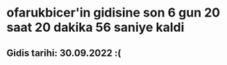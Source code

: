 # ofarukbicer'in gidisine son 6 gun 20 saat 20 dakika 56 saniye kaldi

## Gidis tarihi: 30.09.2022 :(